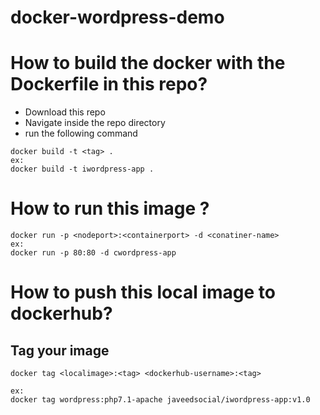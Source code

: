# docker-wordpress-demo
# How to build the docker with the Dockerfile in this repo?
* Download this repo 
* Navigate inside the repo directory 
* run the following command 

```
docker build -t <tag> .
ex:
docker build -t iwordpress-app . 
```

# How to run this image ?
```
docker run -p <nodeport>:<containerport> -d <conatiner-name>
ex:
docker run -p 80:80 -d cwordpress-app 
```

# How to push this local image to dockerhub?

## Tag your image
```
docker tag <localimage>:<tag> <dockerhub-username>:<tag>

ex:
docker tag wordpress:php7.1-apache javeedsocial/iwordpress-app:v1.0
```
